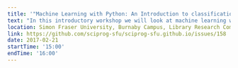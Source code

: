 ```yaml
---
title: '"Machine Learning with Python: An Introduction to classification methods with scikit-learn" by Lee Sutton'
text: "In this introductory workshop we will look at machine learning with Python using the scikit-learn library. You will build your first classification models using naive bayes, support vector machines, and logistic regression. You will learn how to fine-tune your models and what you need to consider when training your model."
location: Simon Fraser University, Burnaby Campus, Library Research Commons
link: https://github.com/sciprog-sfu/sciprog-sfu.github.io/issues/158
date: 2017-02-21
startTime: '15:00'
endTime: '16:00'
---
```

